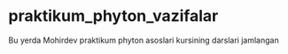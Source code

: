 # praktikum_phyton_vazifalar
Bu yerda Mohirdev praktikum phyton asoslari kursining darslari jamlangan
